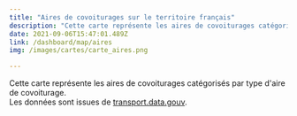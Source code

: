 ```yaml
---
title: "Aires de covoiturages sur le territoire français"
description: "Cette carte représente les aires de covoiturages catégorisés par type d'aire de covoiturage."
date: 2021-09-06T15:47:01.489Z
link: /dashboard/map/aires
img: /images/cartes/carte_aires.png

---
```


Cette carte représente les aires de covoiturages catégorisés par type d'aire de covoiturage.  
Les données sont issues de [transport.data.gouv](https://transport.data.gouv.fr/datasets/base-nationale-des-lieux-de-covoiturage/).  